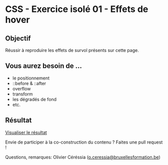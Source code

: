 # CSS - Exercice isolé 01 - Effets de hover #

## Objectif ##

Réussir à reproduire les effets de survol présents sur cette page.

## Vous aurez besoin de ... ##

- le positionnement
- ::before & ::after
- overflow
- transform
- les dégradés de fond
- etc.


## Résultat ##

[Visualiser le résultat](http://cepegra-labs.be/webdesign/git/isolated/01-hover/index.html)

Envie de participer à la co-construction du contenu ? Faites une pull request ! 

Questions, remarques: Olivier Céréssia (o.ceressia@bruxellesformation.be)